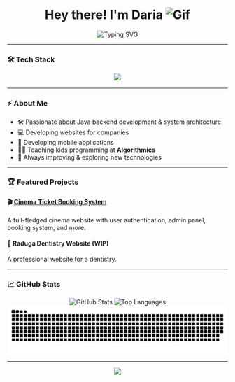 <h1 align="center">
  Hey there! I'm Daria 
  <img src="https://media2.giphy.com/media/v1.Y2lkPTc5MGI3NjExNGVpd2Y2ZDZ4MThwZ3E4eTE1d2Q0enh3a2l0czdjNG96bWNnMWhzaCZlcD12MV9pbnRlcm5hbF9naWZfYnlfaWQmY3Q9cw/EjEYbM9oZ1fEXrY4Jn/giphy.gif" alt="Gif" width="45"/>
</h1>

<p align="center">
  <img src="https://readme-typing-svg.herokuapp.com?font=Fira+Code&weight=500&size=24&pause=1000&color=FF5733&center=true&vCenter=true&multiline=true&width=800&height=50&lines=Java+Backend+Developer+|+Web+Developer+|+Educator;" alt="Typing SVG" />
</p>

---

### 🛠️ Tech Stack

<p align="center">
  <img src="https://skillicons.dev/icons?i=java,spring,postgres,mysql,androidstudio,kotlin,html,css,js,git,docker" />
</p>

---

### ⚡ About Me

- 🛠️ Passionate about Java backend development & system architecture
- 💻 Developing websites for companies 
- 📱 Developing mobile applications
- 👩‍🏫 Teaching kids programming at **Algorithmics**
- 🚀 Always improving & exploring new technologies

---

### 🏆 Featured Projects

#### 🎬 [Cinema Ticket Booking System](https://github.com/dariaert/BookingSystem.git)
A full-fledged cinema website with user authentication, admin panel, booking system, and more.

#### 🏥 Raduga Dentistry Website (WIP)
A professional website for a dentistry.

---

### 📈 GitHub Stats

<p align="center">
  <img src="https://github-readme-stats.vercel.app/api?username=dariaert&show_icons=true&theme=radical&hide_border=true" alt="GitHub Stats" />
  <img src="https://github-readme-stats.vercel.app/api/top-langs/?username=dariaert&layout=compact&theme=radical&hide_border=true" alt="Top Languages" />
  <img src="https://github.com/dariaert/dariaert/blob/main/dist/snake.svg" alt="Snake animation" />

</p>

---

<p align="center">
  <a href="https://t.me/dariaert"><img src="https://img.shields.io/badge/Telegram-%2300AFF0.svg?style=for-the-badge&logo=telegram&logoColor=white"/></a>
</p>
